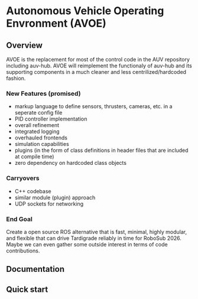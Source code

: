 # Autonomous Vehicle Operating Envronment (AVOE)

## Overview
AVOE is the replacement for most of the control code in the AUV repository including auv-hub. AVOE will reimplement the functionaly of auv-hub and its supporting components in a much cleaner and less centrilized/hardcoded fashion.

### New Features (promised)
- markup language to define sensors, thrusters, cameras, etc. in a seperate config file
- PID controller implementation
- overall refinement
- integrated logging
- overhauled frontends
- simulation capabilities
- plugins (in the form of class definitions in header files that are included at compile time)
- zero dependency on hardcoded class objects


### Carryovers
- C++ codebase
- similar module (plugin) approach
- UDP sockets for networking

### End Goal
Create a open source ROS alternative that is fast, minimal, highly modular, and flexible that can drive Tardigrade reliably in time for RoboSub 2026. Maybe we can even gather some outside interest in terms of code contributions.


## Documentation

## Quick start
